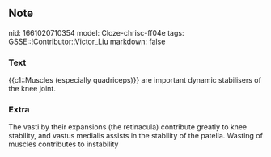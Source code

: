 ## Note
nid: 1661020710354
model: Cloze-chrisc-ff04e
tags: GSSE::!Contributor::Victor_Liu
markdown: false

### Text
{{c1::Muscles (especially quadriceps)}} are important dynamic stabilisers of the knee joint.

### Extra
The vasti by their expansions (the retinacula) contribute greatly to knee stability, and vastus medialis assists in the stability of the patella. Wasting of muscles contributes to instability
